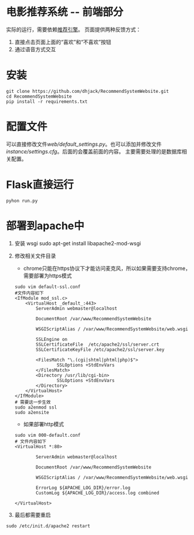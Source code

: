 # 电影推荐系统 -- 前端部分
实际的运行，需要依赖[推荐引擎](https://github.com/dhjack/RecommendSystemEngines)。
页面提供两种反馈方式：
1. 直接点击页面上面的“喜欢”和“不喜欢”按钮
2. 通过语音方式交互

# 安装
```
git clone https://github.com/dhjack/RecommendSystemWebsite.git
cd RecommendSystemWebsite
pip install -r requirements.txt
```

# 配置文件
可以直接修改文件*web/default_settings.py*。也可以添加并修改文件*instance/settings.cfg*。后面的会覆盖前面的内容。
主要需要处理的是数据库相关配置。

# Flask直接运行
```
pyhon run.py
```

# 部署到apache中

1. 安装 wsgi
sudo apt-get install libapache2-mod-wsgi
2. 修改相关文件目录
    * chrome只能在https协议下才能访问麦克风，所以如果需要支持chrome，需要部署为https模式

    ```
    sudo vim default-ssl.conf
    #文件内容如下
    <IfModule mod_ssl.c>
        <VirtualHost _default_:443>
            ServerAdmin webmaster@localhost

            DocumentRoot /var/www/RecommendSystemWebsite

            WSGIScriptAlias / /var/www/RecommendSystemWebsite/web.wsgi

            SSLEngine on
            SSLCertificateFile	/etc/apache2/ssl/server.crt
            SSLCertificateKeyFile /etc/apache2/ssl/server.key

            <FilesMatch "\.(cgi|shtml|phtml|php)$">
                    SSLOptions +StdEnvVars
            </FilesMatch>
            <Directory /usr/lib/cgi-bin>
                    SSLOptions +StdEnvVars
            </Directory>
        </VirtualHost>
    </IfModule>
    # 需要这一步生效
    sudo a2enmod ssl
    sudo a2ensite
    ```
    * 如果部署http模式
    ```
    sudo vim 000-default.conf
    # 文件内容如下
    <VirtualHost *:80>

            ServerAdmin webmaster@localhost

            DocumentRoot /var/www/RecommendSystemWebsite

            WSGIScriptAlias / /var/www/RecommendSystemWebsite/web.wsgi

            ErrorLog ${APACHE_LOG_DIR}/error.log
            CustomLog ${APACHE_LOG_DIR}/access.log combined

    </VirtualHost> 
    ```
3. 最后都需要重启
```
sudo /etc/init.d/apache2 restart   
```
